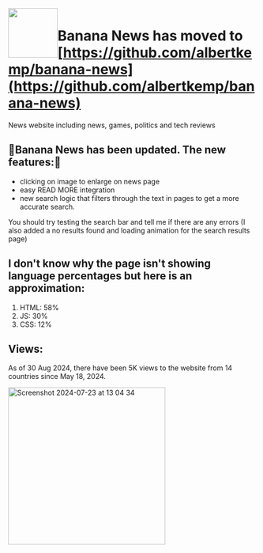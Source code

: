 <img src="https://banana-news.github.io/banana/images/logosvg.svg" height="100" width="100" style="float:left;">

# Banana News has moved to [https://github.com/albertkemp/banana-news](https://github.com/albertkemp/banana-news)

News website including news, games, politics and tech reviews

## 🎉Banana News has been updated. The new features:🎉
- clicking on image to enlarge on news page
- easy READ MORE integration
- new search logic that filters through the text in pages to get a more accurate search.

You should try testing the search bar and tell me if there are any errors
(I also added a no results found and loading animation for the search results page)

## I don't know why the page isn't showing language percentages but here is an approximation:
1. HTML: 58%
2. JS: 30%
3. CSS: 12%

## Views:
As of 30 Aug 2024, there have been 5K views to the website from 14 countries since May 18, 2024.

<img width="318" alt="Screenshot 2024-07-23 at 13 04 34" src="https://github.com/user-attachments/assets/213236ea-4be9-48c9-971e-62e120acf472">


